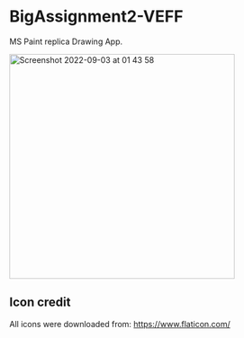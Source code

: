 # BigAssignment2-VEFF

MS Paint replica Drawing App. 

<img width="400" alt="Screenshot 2022-09-03 at 01 43 58" src="https://user-images.githubusercontent.com/48791532/188251184-69205b64-3f77-4a48-81aa-932baa37dba4.png">

## Icon credit

All icons were downloaded from: https://www.flaticon.com/
